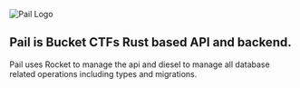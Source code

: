 ![Pail Logo](https://ebucket.dev/pail.png)
## Pail is Bucket CTFs Rust based API and backend.
Pail uses Rocket to manage the api and diesel to manage all database related operations including types and migrations.